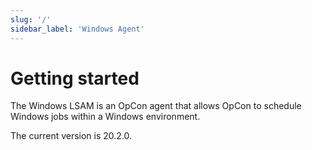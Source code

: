 ```yaml
---
slug: '/'
sidebar_label: 'Windows Agent'
---
```


# Getting started

The Windows LSAM is an OpCon agent that allows OpCon to schedule Windows jobs within a Windows environment.

The current version is 20.2.0.
